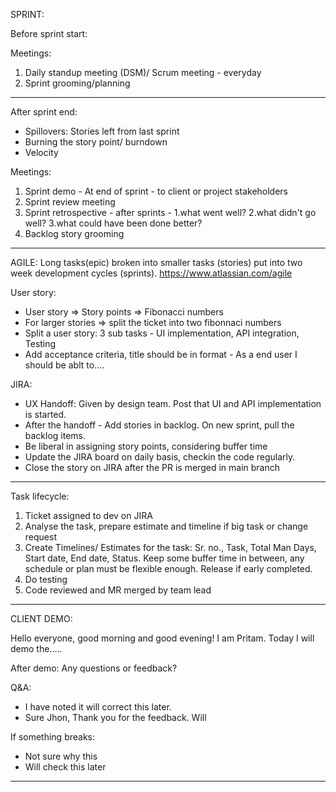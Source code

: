 SPRINT:

Before sprint start:

Meetings:

1. Daily standup meeting (DSM)/ Scrum meeting - everyday
2. Sprint grooming/planning

---

After sprint end:

- Spillovers: Stories left from last sprint
- Burning the story point/ burndown
- Velocity

Meetings:

1. Sprint demo - At end of sprint - to client or project stakeholders
2. Sprint review meeting
3. Sprint retrospective - after sprints - 1.what went well? 2.what didn't go well? 3.what could have been done better?
4. Backlog story grooming

---

AGILE: Long tasks(epic) broken into smaller tasks (stories) put into two week development cycles (sprints). https://www.atlassian.com/agile

User story:

- User story => Story points => Fibonacci numbers
- For larger stories => split the ticket into two fibonnaci numbers
- Split a user story: 3 sub tasks - UI implementation, API integration, Testing
- Add acceptance criteria, title should be in format - As a end user I should be ablt to....

JIRA:

- UX Handoff: Given by design team. Post that UI and API implementation is started.
- After the handoff - Add stories in backlog. On new sprint, pull the backlog items.
- Be liberal in assigning story points, considering buffer time
- Update the JIRA board on daily basis, checkin the code regularly.
- Close the story on JIRA after the PR is merged in main branch

---

Task lifecycle:

1. Ticket assigned to dev on JIRA
2. Analyse the task, prepare estimate and timeline if big task or change request
3. Create Timelines/ Estimates for the task: Sr. no., Task, Total Man Days, Start date, End date, Status. Keep some buffer time in between, any schedule or plan must be flexible enough. Release if early completed.
4. Do testing
5. Code reviewed and MR merged by team lead

---

CLIENT DEMO:

Hello everyone, good morning and good evening! I am Pritam. Today I will demo the.....

After demo: Any questions or feedback?

Q&A:

- I have noted it will correct this later.
- Sure Jhon, Thank you for the feedback. Will

If something breaks:

- Not sure why this
- Will check this later

---
